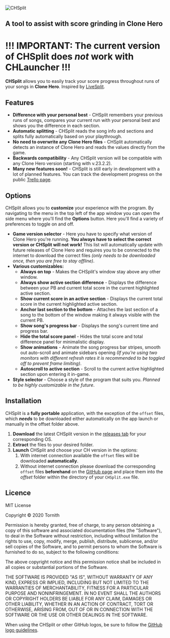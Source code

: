 ![CHSplit](https://github.com/Tornith/CHSplit/blob/master/public/chslogofull.png?raw=true)<br>
## A tool to assist with score grinding in Clone Hero

# !!! IMPORTANT: The current version of CHSplit does *not* work with CHLauncher !!!

**CHSplit** allows you to easily track your score progress throughout runs of your songs in **Clone Hero**. Inspired by [LiveSplit](https://livesplit.org/).

## Features
* **Difference with your personal best** - CHSplit remembers your previous runs of songs, compares your current run with your personal best and shows you the difference in each section.
* **Automatic splitting** - CHSplit reads the song info and sections and splits fully automatically based on your playthrough.
* **No need to overwrite any Clone Hero files** - CHSplit automatically detects an instance of Clone Hero and reads the values directly from the game.
* **Backwards compatibility** - Any CHSplit version will be compatible with any Clone Hero version (starting with v.23.2.2).
* **Many new features soon!** - CHSplit is still early in development with a lot of planned features. You can track the development progress on the public [Trello page](https://trello.com/b/bgwuqQQ4/chsplit).

## Options
CHSplit allows you to **customize** your experience with the program. By navigating to the menu in the top left of the app window you can open the side menu where you'll find the **Options** button. Here you'll find a variety of preferences to toggle on and off.
* **Game version selector** - Here you have to specify what version of Clone Hero you're running. **You always have to select the correct version or CHSplit will not work!** This list will automatically update with future releases of Clone Hero and requires you to be connected to the internet to download the correct files *(only needs to be downloaded once, then you are free to stay offline)*.
* **Various customizables:**
    * **Always on top** - Makes the CHSplit's window stay above any other window.
    * **Always show active section difference** - Displays the difference between your PB and current total score in the current highlighted active section.
    * **Show current score in an active section** - Displays the current total score in the current highlighted active section.
    * **Anchor last section to the bottom** - Attaches the last section of a song to the bottom of the window making it always visible with the current PB.
    * **Show song's progress bar** - Displays the song's current time and progress bar.
    * **Hide the total score panel** - Hides the total score and total difference panel for minimalistic display.
    * **Show animations** - Animate the song progress bar stripes, smooth out auto-scroll and animate sidebars opening *(If you're using two monitors with different refresh rates it is recommended to be toggled off to prevent frame limiting)*.
    * **Autoscroll to active section** - Scroll to the current active highlighted section upon entering it in-game.
* **Style selector** - Choose a style of the program that suits you. *Planned to be highly customizable in the future*.

## Installation
CHSplit is a **fully portable** application, with the exception of the `offset` files, which ***needs*** to be downloaded either automatically on the app launch or manually in the offset folder above.
1. **Download** the latest CHSplit version in the [releases tab](https://github.com/Tornith/CHSplit/releases) for your corresponding OS.
1. **Extract** the files to your desired folder.
1. **Launch** CHSplit and choose your CH version in the options:
    1. With internet connection available the `offset` files will be downloaded **automatically**.
    1. Without internet connection please download the corresponding `offset` files **beforehand** on the [GitHub page](https://github.com/Tornith/CHSplit/tree/master/offsets) and place them into the *offset* folder within the directory of your `CHSplit.exe` file.

## Licence
MIT License

Copyright &copy; 2020 Tornith

Permission is hereby granted, free of charge, to any person obtaining a copy
of this software and associated documentation files (the "Software"), to deal
in the Software without restriction, including without limitation the rights
to use, copy, modify, merge, publish, distribute, sublicense, and/or sell
copies of the Software, and to permit persons to whom the Software is
furnished to do so, subject to the following conditions:

The above copyright notice and this permission notice shall be included in all
copies or substantial portions of the Software.

THE SOFTWARE IS PROVIDED "AS IS", WITHOUT WARRANTY OF ANY KIND, EXPRESS OR
IMPLIED, INCLUDING BUT NOT LIMITED TO THE WARRANTIES OF MERCHANTABILITY,
FITNESS FOR A PARTICULAR PURPOSE AND NONINFRINGEMENT. IN NO EVENT SHALL THE
AUTHORS OR COPYRIGHT HOLDERS BE LIABLE FOR ANY CLAIM, DAMAGES OR OTHER
LIABILITY, WHETHER IN AN ACTION OF CONTRACT, TORT OR OTHERWISE, ARISING FROM,
OUT OF OR IN CONNECTION WITH THE SOFTWARE OR THE USE OR OTHER DEALINGS IN THE
SOFTWARE.

When using the CHSplit or other GitHub logos, be sure to follow the [GitHub logo guidelines](https://github.com/logos).